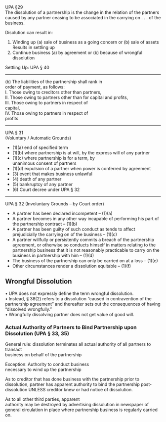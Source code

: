 UPA §29  
The dissolution of a partnership is the change in the relation of the partners caused by any partner ceasing to be associated in the carrying on . . . of the business.

Disolution can result in:
1. Winding up
	(a) sale of business as a going concern or
	(b) sale of assets
	Results in settling up
2. Continue business
	(a) by agreement or
	(b) because of wrongful dissolution



Settling Up: UPA § 40  
* * *  
(b) The liabilities of the partnership shall rank in  
order of payment, as follows:  
I. Those owing to creditors other than partners,  
II. Those owing to partners other than for capital and profits,  
III. Those owing to partners in respect of  
capital,  
IV. Those owing to partners in respect of  
profits


***
UPA §  31  
(Voluntary / Automatic Grounds)

- (1)(a) end of specified term 
- (1)(b) where partnership is at will, by the express will of any partner
- (1)(c) where partnership is for a term, by  
unanimous consent of partners
- (1)(d) expulsion of a partner when power is conferred by agreement
- (3) event that makes business unlawful
- (4) death of any partner
- (5) bankruptcy of any partner
- (6) Court decree under UPA § 32  

***
UPA § 32 (Involuntary Grounds – by Court order)

- A partner has been declared incompetent – (1)(a)
- A partner becomes in any other way incapable of performing his part of the partnership contract – (1)(b)
- A partner has been guilty of such conduct as tends to affect prejudicially the carrying on of the business – (1)(c)
- A partner willfully or persistently commits a breach of the partnership agreement, or otherwise so conducts himself in matters relating to the partnership business that it is not reasonably practicable to carry on the business in partnership with him – (1)(d)
- The business of the partnership can only be carried on at a loss – (1)(e)
- Other circumstances render a dissolution equitable – (1)(f)  

## Wrongful Dissolution

• UPA does not expressly define the term wrongful dissolution.  
• Instead, § 38(2) refers to a dissolution “caused in contravention of the partnership agreement” and thereafter sets out the consequences of having “dissolved wrongfully.”  
• Wrongfully dissolving partner does not get value of good will.


### Actual Authority of Partners to Bind Partnership upon Dissolution (UPA § 33, 35)  

General rule: dissolution terminates all actual authority of all partners to transact  
business on behalf of the partnership  

Exception: Authority to conduct business  
necessary to wind up the partnership

As to creditor that has done business with the partnership prior to dissolution, partner has apparent authority to bind the partnership post- dissolution UNLESS creditor knew or had notice of dissolution.  

As to all other third parties, apparent  
authority may be destroyed by advertising dissolution in newspaper of general circulation in place where partnership business is regularly carried on.  